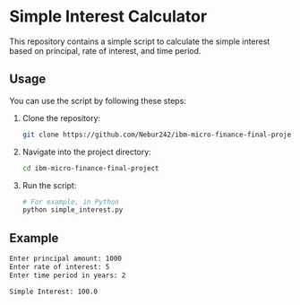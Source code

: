 # Simple Interest Calculator

This repository contains a simple script to calculate the simple interest based on principal, rate of interest, and time period. 

## Usage

You can use the script by following these steps:

1. Clone the repository:
    ```bash
    git clone https://github.com/Nebur242/ibm-micro-finance-final-project.git
    ```

2. Navigate into the project directory:
    ```bash
    cd ibm-micro-finance-final-project
    ```

3. Run the script:
    ```bash
    # For example, in Python
    python simple_interest.py
    ```

## Example

```bash
Enter principal amount: 1000
Enter rate of interest: 5
Enter time period in years: 2

Simple Interest: 100.0
